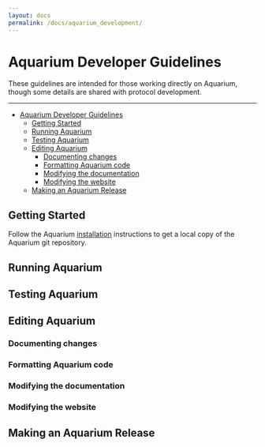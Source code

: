 ```yaml
---
layout: docs
permalink: /docs/aquarium_development/
---
```


# Aquarium Developer Guidelines

These guidelines are intended for those working directly on Aquarium, though some details are shared with protocol development.

---

<!-- TOC -->

- [Aquarium Developer Guidelines](#aquarium-developer-guidelines)
    - [Getting Started](#getting-started)
    - [Running Aquarium](#running-aquarium)
    - [Testing Aquarium](#testing-aquarium)
    - [Editing Aquarium](#editing-aquarium)
        - [Documenting changes](#documenting-changes)
        - [Formatting Aquarium code](#formatting-aquarium-code)
        - [Modifying the documentation](#modifying-the-documentation)
        - [Modifying the website](#modifying-the-website)
    - [Making an Aquarium Release](#making-an-aquarium-release)

<!-- /TOC -->

## Getting Started

Follow the Aquarium [installation](Installation.md) instructions to get a local copy of the Aquarium git repository.

## Running Aquarium

## Testing Aquarium

## Editing Aquarium

### Documenting changes

### Formatting Aquarium code

### Modifying the documentation

### Modifying the website

## Making an Aquarium Release
